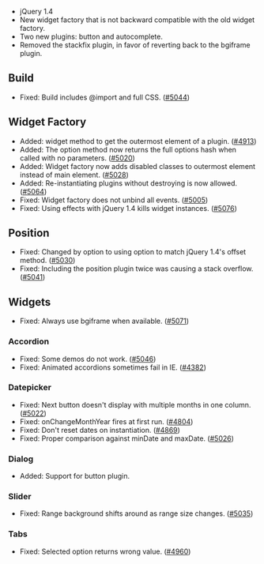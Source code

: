 <script>{
	"title": "jQuery UI 1.8b1 Changelog"
}</script>

* jQuery 1.4
* New widget factory that is not backward compatible with the old widget factory.
* Two new plugins: button and autocomplete.
* Removed the stackfix plugin, in favor of reverting back to the bgiframe plugin.

## Build

* Fixed: Build includes @import and full CSS. ([#5044](http://bugs.jqueryui.com/ticket/5044))

## Widget Factory

* Added: widget method to get the outermost element of a plugin. ([#4913](http://bugs.jqueryui.com/ticket/4913))
* Added: The option method now returns the full options hash when called with no parameters. ([#5020](http://bugs.jqueryui.com/ticket/5020))
* Added: Widget factory now adds disabled classes to outermost element instead of main element. ([#5028](http://bugs.jqueryui.com/ticket/5028))
* Added: Re-instantiating plugins without destroying is now allowed. ([#5064](http://bugs.jqueryui.com/ticket/5064))
* Fixed: Widget factory does not unbind all events. ([#5005](http://bugs.jqueryui.com/ticket/5005))
* Fixed: Using effects with jQuery 1.4 kills widget instances. ([#5076](http://bugs.jqueryui.com/ticket/5076))

## Position

* Fixed: Changed by option to using option to match jQuery 1.4's offset method. ([#5030](http://bugs.jqueryui.com/ticket/5030))
* Fixed: Including the position plugin twice was causing a stack overflow. ([#5041](http://bugs.jqueryui.com/ticket/5041))

## Widgets

* Fixed: Always use bgiframe when available. ([#5071](http://bugs.jqueryui.com/ticket/5071))

### Accordion

* Fixed: Some demos do not work. ([#5046](http://bugs.jqueryui.com/ticket/5046))
* Fixed: Animated accordions sometimes fail in IE. ([#4382](http://bugs.jqueryui.com/ticket/4382))

### Datepicker

* Fixed: Next button doesn't display with multiple months in one column. ([#5022](http://bugs.jqueryui.com/ticket/5022))
* Fixed: onChangeMonthYear fires at first run. ([#4804](http://bugs.jqueryui.com/ticket/4804))
* Fixed: Don't reset dates on instantiation. ([#4869](http://bugs.jqueryui.com/ticket/4869))
* Fixed: Proper comparison against minDate and maxDate. ([#5026](http://bugs.jqueryui.com/ticket/5026))

### Dialog

* Added: Support for button plugin.

### Slider

* Fixed: Range background shifts around as range size changes. ([#5035](http://bugs.jqueryui.com/ticket/5035))

### Tabs

* Fixed: Selected option returns wrong value. ([#4960](http://bugs.jqueryui.com/ticket/4960))
